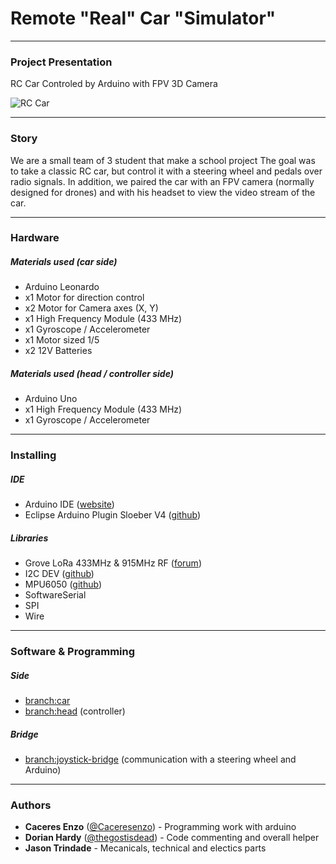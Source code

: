 # Remote "Real" Car "Simulator"

---
### Project Presentation

RC Car Controled by Arduino with FPV 3D Camera

![RC Car](https://i.imgur.com/fpKpMUs.jpg)

---
### Story

We are a small team of 3 student that make a school project
The goal was to take a classic RC car, but control it with a steering wheel and pedals over radio signals. In addition, we paired the car with an FPV camera (normally designed for drones) and with his headset to view the video stream of the car.

---
### Hardware

##### Materials used (car side)

- Arduino Leonardo
- x1 Motor for direction control
- x2 Motor for Camera axes (X, Y)
- x1 High Frequency Module (433 MHz)
- x1 Gyroscope / Accelerometer 
- x1 Motor sized 1/5
- x2 12V Batteries 

##### Materials used (head / controller side)

- Arduino Uno
- x1 High Frequency Module (433 MHz)
- x1 Gyroscope / Accelerometer 

---
### Installing

##### IDE

- Arduino IDE ([website](https://www.arduino.cc/en/main/software))
- Eclipse Arduino Plugin Sloeber V4 ([github](https://github.com/Sloeber/arduino-eclipse-plugin))

##### Libraries

- Grove LoRa 433MHz & 915MHz RF ([forum](http://wiki.seeedstudio.com/Grove_LoRa_Radio/#download-library))
- I2C DEV ([github](https://github.com/jrowberg/i2cdevlib))
- MPU6050 ([github](https://github.com/jarzebski/Arduino-MPU6050))
- SoftwareSerial
- SPI
- Wire

---
### Software & Programming

##### Side
- [branch:car](https://github.com/Caceresenzo/RemoteRealCarSimulator/tree/car)
- [branch:head](https://github.com/Caceresenzo/RemoteRealCarSimulator/tree/head) (controller)

##### Bridge
- [branch:joystick-bridge](https://github.com/Caceresenzo/RemoteRealCarSimulator/tree/joystick-bridge) (communication with a steering wheel and Arduino)

---
### Authors

- **Caceres Enzo** ([@Caceresenzo](https://github.com/Caceresenzo/)) - Programming work with arduino
- **Dorian Hardy** ([@thegostisdead](https://github.com/thegostisdead/)) - Code commenting and overall helper
- **Jason Trindade** - Mecanicals, technical and electics parts